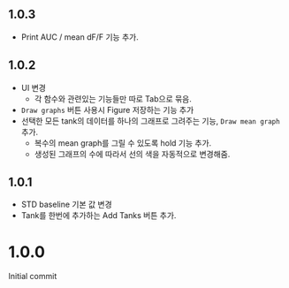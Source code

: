## 1.0.3
- Print AUC / mean dF/F 기능 추가.
## 1.0.2
- UI 변경
    - 각 함수와 관련있는 기능들만 따로 Tab으로 묶음.
- `Draw graphs` 버튼 사용시 Figure 저장하는 기능 추가
- 선택한 모든 tank의 데이터를 하나의 그래프로 그려주는 기능, `Draw mean graph` 추가.
    - 복수의 mean graph를 그릴 수 있도록 hold 기능 추가.
    - 생성된 그래프의 수에 따라서 선의 색을 자동적으로 변경해줌.

## 1.0.1
- STD baseline 기본 값 변경
- Tank를 한번에 추가하는 Add Tanks 버튼 추가. 

# 1.0.0
Initial commit

